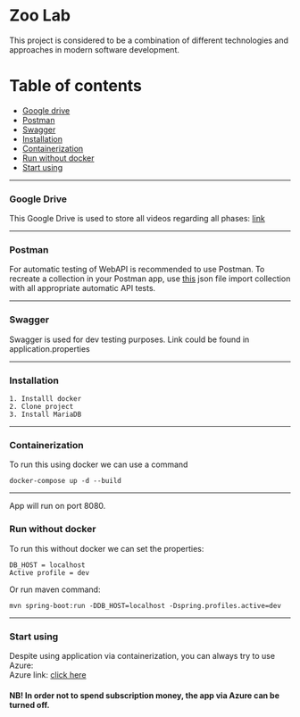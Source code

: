 # Zoo Lab
This project is considered to be a combination of different technologies and approaches in modern software development.

# Table of contents
* [Google drive](#google-drive)
* [Postman](#postman)
* [Swagger](#swagger)
* [Installation](#installation)
* [Containerization](#containerization)
* [Run without docker](#runwithoutdocker)
* [Start using](#start-using)

---
### Google Drive
This Google Drive is used to store all videos regarding all phases: [link](https://drive.google.com/drive/folders/1fBpfP7I5tSagGTB_iIcAeFuXVp8mpLth?usp=sharing)

---
### Postman
For automatic testing of WebAPI is recommended to use Postman.
To recreate a collection in your Postman app, use [this](https://drive.google.com/file/d/12LD66lorETfunYp6czNcedUubCvnTrcH/view) json file import collection with all appropriate automatic API tests.

---
### Swagger
Swagger is used for dev testing purposes. Link could be found in application.properties

---
### Installation
```
1. Installl docker
2. Clone project
3. Install MariaDB
```
---
### Containerization 
To run this using docker we can use a command
```
docker-compose up -d --build 
```
---
App will run on port 8080.

### Run without docker
To run this without docker we can set the properties:
```
DB_HOST = localhost
Active profile = dev
```
Or run maven command:
```
mvn spring-boot:run -DDB_HOST=localhost -Dspring.profiles.active=dev
```
---
### Start using
Despite using application via containerization, you can always try to use Azure:  
Azure link: [click here](https://zoo-lab.azurewebsites.net)  
#### NB! In order not to spend subscription money, the app via Azure can be turned off.